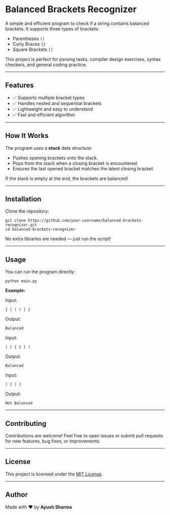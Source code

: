 <!DOCTYPE html>
<html lang="en">
<head>
  <meta charset="UTF-8">
  <meta name="viewport" content="width=device-width, initial-scale=1.0">
  <title>Balanced Brackets Recognizer</title>
</head>
<body>

  <h1>Balanced Brackets Recognizer</h1>

  <p>
    A simple and efficient program to check if a string contains balanced brackets.
    It supports three types of brackets:
  </p>

  <ul>
    <li>Parentheses <code>()</code></li>
    <li>Curly Braces <code>{}</code></li>
    <li>Square Brackets <code>[]</code></li>
  </ul>

  <p>
    This project is perfect for parsing tasks, compiler design exercises, syntax checkers, and general coding practice.
  </p>

  <hr>

  <h2>Features</h2>
  <ul>
    <li>✅ Supports multiple bracket types</li>
    <li>✅ Handles nested and sequential brackets</li>
    <li>✅ Lightweight and easy to understand</li>
    <li>✅ Fast and efficient algorithm</li>
  </ul>

  <hr>

  <h2>How It Works</h2>
  <p>
    The program uses a <strong>stack</strong> data structure:
  </p>
  <ul>
    <li>Pushes opening brackets onto the stack.</li>
    <li>Pops from the stack when a closing bracket is encountered.</li>
    <li>Ensures the last opened bracket matches the latest closing bracket.</li>
  </ul>
  <p>
    If the stack is empty at the end, the brackets are balanced!
  </p>

  <hr>

  <h2>Installation</h2>
  <p>Clone the repository:</p>
  <pre><code>git clone https://github.com/your-username/balanced-brackets-recognizer.git
cd balanced-brackets-recognizer
</code></pre>

  <p>No extra libraries are needed — just run the script!</p>

  <hr>

  <h2>Usage</h2>
  <p>You can run the program directly:</p>
  <pre><code>python main.py
</code></pre>

  <p><strong>Example:</strong></p>
  <p>Input:</p>
  <pre><code>{ [ ( ) ] }
</code></pre>
  <p>Output:</p>
  <pre><code>Balanced
</code></pre>

  <p>Input:</p>
  <pre><code>( [ { } ] )
</code></pre>
  <p>Output:</p>
  <pre><code>Balanced
</code></pre>

  <p>Input:</p>
  <pre><code>( [ ) ]
</code></pre>
  <p>Output:</p>
  <pre><code>Not Balanced
</code></pre>

  <hr>

  <h2>Contributing</h2>
  <p>
    Contributions are welcome! Feel free to open issues or submit pull requests for new features, bug fixes, or improvements.
  </p>

  <hr>

  <h2>License</h2>
  <p>This project is licensed under the <a href="LICENSE">MIT License</a>.</p>

  <hr>

  <h2>Author</h2>
  <p>Made with ❤️ by <strong>Ayush Sharma</strong></p>

</body>
</html>

